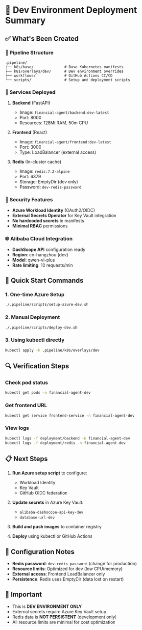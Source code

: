 # 🚀 Dev Environment Deployment Summary

## ✅ What's Been Created

### 📁 Pipeline Structure
```
.pipeline/
├── k8s/base/              # Base Kubernetes manifests
├── k8s/overlays/dev/      # Dev environment overrides
├── workflows/             # GitHub Actions CI/CD
└── scripts/               # Setup and deployment scripts
```

### 🐳 Services Deployed
1. **Backend** (FastAPI)
   - Image: `financial-agent/backend:dev-latest`
   - Port: 8000
   - Resources: 128Mi RAM, 50m CPU

2. **Frontend** (React)
   - Image: `financial-agent/frontend:dev-latest`
   - Port: 3000
   - Type: LoadBalancer (external access)

3. **Redis** (In-cluster cache)
   - Image: `redis:7.2-alpine`
   - Port: 6379
   - Storage: EmptyDir (dev only)
   - Password: `dev-redis-password`

### 🔐 Security Features
- **Azure Workload Identity** (OAuth2/OIDC)
- **External Secrets Operator** for Key Vault integration
- **No hardcoded secrets** in manifests
- **Minimal RBAC** permissions

### 🌐 Alibaba Cloud Integration
- **DashScope API** configuration ready
- **Region**: cn-hangzhou (dev)
- **Model**: qwen-vl-plus
- **Rate limiting**: 10 requests/min

## 🚀 Quick Start Commands

### 1. One-time Azure Setup
```bash
./.pipeline/scripts/setup-azure-dev.sh
```

### 2. Manual Deployment
```bash
./.pipeline/scripts/deploy-dev.sh
```

### 3. Using kubectl directly
```bash
kubectl apply -k .pipeline/k8s/overlays/dev
```

## 🔍 Verification Steps

### Check pod status
```bash
kubectl get pods -n financial-agent-dev
```

### Get frontend URL
```bash
kubectl get service frontend-service -n financial-agent-dev
```

### View logs
```bash
kubectl logs -f deployment/backend -n financial-agent-dev
kubectl logs -f deployment/redis -n financial-agent-dev
```

## 📋 Next Steps

1. **Run Azure setup script** to configure:
   - Workload Identity
   - Key Vault
   - GitHub OIDC federation

2. **Update secrets** in Azure Key Vault:
   - `alibaba-dashscope-api-key-dev`
   - `database-url-dev`

3. **Build and push images** to container registry

4. **Deploy** using kubectl or GitHub Actions

## 🔧 Configuration Notes

- **Redis password**: `dev-redis-password` (change for production)
- **Resource limits**: Optimized for dev (low CPU/memory)
- **External access**: Frontend LoadBalancer only
- **Persistence**: Redis uses EmptyDir (data lost on restart)

## 🚨 Important

- This is **DEV ENVIRONMENT ONLY**
- External secrets require Azure Key Vault setup
- Redis data is **NOT PERSISTENT** (development only)
- All resource limits are minimal for cost optimization